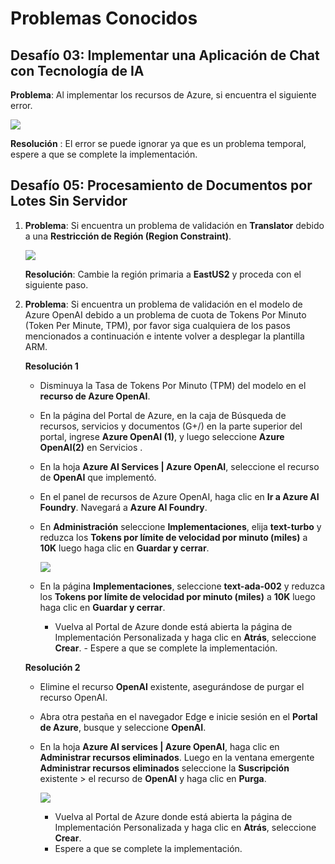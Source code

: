 # Problemas Conocidos

## Desafío 03: Implementar una Aplicación de Chat con Tecnología de IA

 **Problema**:  Al implementar los recursos de Azure, si encuentra el siguiente error. 

   ![](../media/Active-image120.png)

  **Resolución** : El error se puede ignorar ya que es un problema temporal, espere a que se complete la implementación. 
   
## Desafío 05: Procesamiento de Documentos por Lotes Sin Servidor

1. **Problema**: Si encuentra un problema de validación en **Translator** debido a una **Restricción de Región (Region Constraint)**.

     ![](../media/gen47.png)
     
    **Resolución**: Cambie la región primaria a **EastUS2** y proceda con el siguiente paso.


2. **Problema**: Si encuentra un problema de validación en el modelo de Azure OpenAI debido a un problema de cuota de Tokens Por Minuto (Token Per Minute, TPM), por favor siga cualquiera de los pasos mencionados a continuación e intente volver a desplegar la plantilla ARM.

   **Resolución 1**  
      
      - Disminuya la Tasa de Tokens Por Minuto (TPM) del modelo en el **recurso de Azure OpenAI**.  
      
      - En la página del Portal de Azure, en la caja de Búsqueda de recursos, servicios y documentos (G+/) en la parte superior del portal, ingrese **Azure OpenAI (1)**, y luego seleccione **Azure OpenAI(2)** en Servicios .
            
      - En la hoja **Azure AI Services | Azure OpenAI**, seleccione el recurso de **OpenAI** que implementó.
            
      - En el panel de recursos de Azure OpenAI, haga clic en **Ir a Azure AI Foundry**. Navegará a **Azure AI Foundry**.
      
            
      - En **Administración** seleccione **Implementaciones**, elija **text-turbo** y reduzca los **Tokens por límite de velocidad por minuto (miles)** a **10K** luego haga clic en **Guardar y cerrar**.
      
         ![](../media/Active-image254.png)
      
      - En la página **Implementaciones**, seleccione  **text-ada-002** y reduzca los **Tokens por límite de velocidad por minuto (miles)** a **10K** luego haga clic en **Guardar y cerrar**.
      
           - Vuelva al Portal de Azure donde está abierta la página de Implementación Personalizada y haga clic en **Atrás**, seleccione **Crear**.
            - Espere a que se complete la implementación.
  

   **Resolución 2**
   
   - Elimine el recurso **OpenAI** existente, asegurándose de purgar el recurso OpenAI.  
   
   - Abra otra pestaña en el navegador Edge e inicie sesión en el **Portal de Azure**, busque y seleccione **OpenAI**.
   
   - En la hoja **Azure AI services | Azure OpenAI**, haga clic en **Administrar recursos eliminados**. Luego en la ventana emergente **Administrar recursos eliminados** seleccione la **Suscripción** existente > el recurso de **OpenAI** y haga clic en **Purga**.
   
       ![](../media/Active-image253.png)
   
       - Vuelva al Portal de Azure donde está abierta la página de Implementación Personalizada y haga clic en **Atrás**, seleccione **Crear**.
       - Espere a que se complete la implementación.
